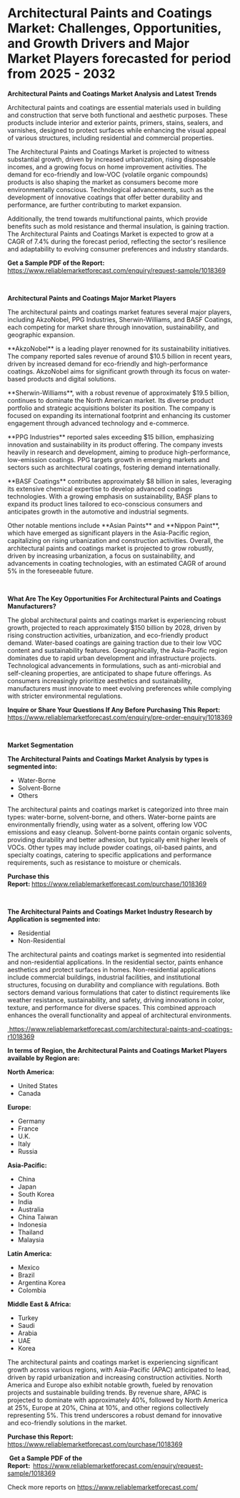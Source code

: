 <p><h1>Architectural Paints and Coatings Market: Challenges, Opportunities, and Growth Drivers and Major Market Players forecasted for period from 2025 - 2032</h1></p><p><strong>Architectural Paints and Coatings Market Analysis and Latest Trends</strong></p>
<p><p>Architectural paints and coatings are essential materials used in building and construction that serve both functional and aesthetic purposes. These products include interior and exterior paints, primers, stains, sealers, and varnishes, designed to protect surfaces while enhancing the visual appeal of various structures, including residential and commercial properties.</p><p>The Architectural Paints and Coatings Market is projected to witness substantial growth, driven by increased urbanization, rising disposable incomes, and a growing focus on home improvement activities. The demand for eco-friendly and low-VOC (volatile organic compounds) products is also shaping the market as consumers become more environmentally conscious. Technological advancements, such as the development of innovative coatings that offer better durability and performance, are further contributing to market expansion. </p><p>Additionally, the trend towards multifunctional paints, which provide benefits such as mold resistance and thermal insulation, is gaining traction. The Architectural Paints and Coatings Market is expected to grow at a CAGR of 7.4% during the forecast period, reflecting the sector's resilience and adaptability to evolving consumer preferences and industry standards.</p></p>
<p><strong>Get a Sample PDF of the Report:&nbsp;</strong> <a href="https://www.reliablemarketforecast.com/enquiry/request-sample/1018369?utm_campaign=2472&utm_medium=2&utm_source=Github&utm_content=ia&utm_term=01042025&utm_id=architectural-paints-and-coatings">https://www.reliablemarketforecast.com/enquiry/request-sample/1018369</a></p>
<p>&nbsp;</p>
<p><strong>Architectural Paints and Coatings Major Market Players</strong></p>
<p><p>The architectural paints and coatings market features several major players, including AkzoNobel, PPG Industries, Sherwin-Williams, and BASF Coatings, each competing for market share through innovation, sustainability, and geographic expansion.</p><p>**AkzoNobel** is a leading player renowned for its sustainability initiatives. The company reported sales revenue of around $10.5 billion in recent years, driven by increased demand for eco-friendly and high-performance coatings. AkzoNobel aims for significant growth through its focus on water-based products and digital solutions.</p><p>**Sherwin-Williams**, with a robust revenue of approximately $19.5 billion, continues to dominate the North American market. Its diverse product portfolio and strategic acquisitions bolster its position. The company is focused on expanding its international footprint and enhancing its customer engagement through advanced technology and e-commerce.</p><p>**PPG Industries** reported sales exceeding $15 billion, emphasizing innovation and sustainability in its product offering. The company invests heavily in research and development, aiming to produce high-performance, low-emission coatings. PPG targets growth in emerging markets and sectors such as architectural coatings, fostering demand internationally.</p><p>**BASF Coatings** contributes approximately $8 billion in sales, leveraging its extensive chemical expertise to develop advanced coatings technologies. With a growing emphasis on sustainability, BASF plans to expand its product lines tailored to eco-conscious consumers and anticipates growth in the automotive and industrial segments.</p><p>Other notable mentions include **Asian Paints** and **Nippon Paint**, which have emerged as significant players in the Asia-Pacific region, capitalizing on rising urbanization and construction activities. Overall, the architectural paints and coatings market is projected to grow robustly, driven by increasing urbanization, a focus on sustainability, and advancements in coating technologies, with an estimated CAGR of around 5% in the foreseeable future.</p></p>
<p>&nbsp;</p>
<p><strong>What Are The Key Opportunities For Architectural Paints and Coatings Manufacturers?</strong></p>
<p><p>The global architectural paints and coatings market is experiencing robust growth, projected to reach approximately $150 billion by 2028, driven by rising construction activities, urbanization, and eco-friendly product demand. Water-based coatings are gaining traction due to their low VOC content and sustainability features. Geographically, the Asia-Pacific region dominates due to rapid urban development and infrastructure projects. Technological advancements in formulations, such as anti-microbial and self-cleaning properties, are anticipated to shape future offerings. As consumers increasingly prioritize aesthetics and sustainability, manufacturers must innovate to meet evolving preferences while complying with stricter environmental regulations.</p></p>
<p><strong>Inquire or Share Your Questions If Any Before Purchasing This Report:</strong> <a href="https://www.reliablemarketforecast.com/enquiry/pre-order-enquiry/1018369?utm_campaign=2472&utm_medium=2&utm_source=Github&utm_content=ia&utm_term=01042025&utm_id=architectural-paints-and-coatings">https://www.reliablemarketforecast.com/enquiry/pre-order-enquiry/1018369</a></p>
<p>&nbsp;</p>
<p><strong>Market Segmentation</strong></p>
<p><strong>The Architectural Paints and Coatings Market Analysis by types is segmented into:</strong></p>
<p><ul><li>Water-Borne</li><li>Solvent-Borne</li><li>Others</li></ul></p>
<p><p>The architectural paints and coatings market is categorized into three main types: water-borne, solvent-borne, and others. Water-borne paints are environmentally friendly, using water as a solvent, offering low VOC emissions and easy cleanup. Solvent-borne paints contain organic solvents, providing durability and better adhesion, but typically emit higher levels of VOCs. Other types may include powder coatings, oil-based paints, and specialty coatings, catering to specific applications and performance requirements, such as resistance to moisture or chemicals.</p></p>
<p><strong>Purchase this Report:&nbsp;</strong><a href="https://www.reliablemarketforecast.com/purchase/1018369?utm_campaign=2472&utm_medium=2&utm_source=Github&utm_content=ia&utm_term=01042025&utm_id=architectural-paints-and-coatings">https://www.reliablemarketforecast.com/purchase/1018369</a></p>
<p>&nbsp;</p>
<p><strong>The Architectural Paints and Coatings Market Industry Research by Application is segmented into:</strong></p>
<p><ul><li>Residential</li><li>Non-Residential</li></ul></p>
<p><p>The architectural paints and coatings market is segmented into residential and non-residential applications. In the residential sector, paints enhance aesthetics and protect surfaces in homes. Non-residential applications include commercial buildings, industrial facilities, and institutional structures, focusing on durability and compliance with regulations. Both sectors demand various formulations that cater to distinct requirements like weather resistance, sustainability, and safety, driving innovations in color, texture, and performance for diverse spaces. This combined approach enhances the overall functionality and appeal of architectural environments.</p></p>
<p><a href="https://www.reliablemarketforecast.com/architectural-paints-and-coatings-r1018369?utm_campaign=2472&utm_medium=2&utm_source=Github&utm_content=ia&utm_term=01042025&utm_id=architectural-paints-and-coatings">&nbsp;https://www.reliablemarketforecast.com/architectural-paints-and-coatings-r1018369</a></p>
<p><strong>In terms of Region, the Architectural Paints and Coatings Market Players available by Region are:</strong></p>
<p>
    <p> <strong> North America: </strong>
        <ul>
            <li>United States</li>
            <li>Canada</li>
        </ul>
        </p> 
    <p> <strong> Europe: </strong>
        <ul>
            <li>Germany</li>
            <li>France</li>
            <li>U.K.</li>
            <li>Italy</li>
            <li>Russia</li>
        </ul>
        </p> 
    <p> <strong> Asia-Pacific: </strong>
        <ul>
            <li>China</li>
            <li>Japan</li>
            <li>South Korea</li>
            <li>India</li>
            <li>Australia</li>
            <li>China Taiwan</li>
            <li>Indonesia</li>
            <li>Thailand</li>
            <li>Malaysia</li>
        </ul>
        </p> 
    <p> <strong> Latin America: </strong>
        <ul>
            <li>Mexico</li>
            <li>Brazil</li>
            <li>Argentina Korea</li>
            <li>Colombia</li>
        </ul>
        </p> 
    <p> <strong> Middle East & Africa: </strong>
        <ul>
            <li>Turkey</li>
            <li>Saudi</li>
            <li>Arabia</li>
            <li>UAE</li>
            <li>Korea</li>
        </ul>
    </p>
    </p>
<p><p>The architectural paints and coatings market is experiencing significant growth across various regions, with Asia-Pacific (APAC) anticipated to lead, driven by rapid urbanization and increasing construction activities. North America and Europe also exhibit notable growth, fueled by renovation projects and sustainable building trends. By revenue share, APAC is projected to dominate with approximately 40%, followed by North America at 25%, Europe at 20%, China at 10%, and other regions collectively representing 5%. This trend underscores a robust demand for innovative and eco-friendly solutions in the market.</p></p>
<p><strong>Purchase this Report: </strong><a href="https://www.reliablemarketforecast.com/purchase/1018369?utm_campaign=2472&utm_medium=2&utm_source=Github&utm_content=ia&utm_term=01042025&utm_id=architectural-paints-and-coatings">https://www.reliablemarketforecast.com/purchase/1018369</a></p>
<p>&nbsp;<strong>Get a Sample PDF of the Report:&nbsp;&nbsp;</strong><a href="https://www.reliablemarketforecast.com/enquiry/request-sample/1018369?utm_campaign=2472&utm_medium=2&utm_source=Github&utm_content=ia&utm_term=01042025&utm_id=architectural-paints-and-coatings">https://www.reliablemarketforecast.com/enquiry/request-sample/1018369</a></p>
<p><strong></strong></p>
<p>Check more reports on <a href="https://www.reliablemarketforecast.com/?utm_campaign=2472&utm_medium=2&utm_source=Github&utm_content=ia&utm_term=01042025&utm_id=architectural-paints-and-coatings">https://www.reliablemarketforecast.com/</a></p>